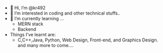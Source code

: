 - 👋 Hi, I’m @kr492
- 👀 I’m interested in coding and other technical stuffs..
- 🌱 I’m currently learning ...
  - MERN stack
  - Backend
- Things I've learnt are:
  - C,C++,Java, Python, Web Design, Front-end, and Graphics Design.
and many more to come....
